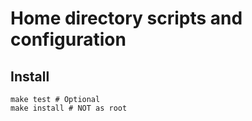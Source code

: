Home directory scripts and configuration
========================================

Install
-------

    make test # Optional
    make install # NOT as root
